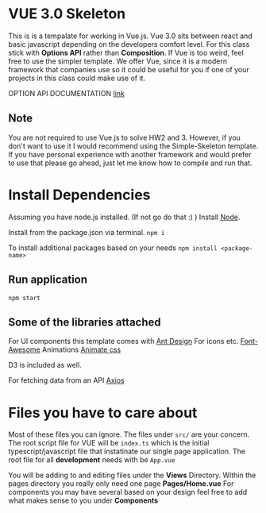 # VUE 3.0 Skeleton
This is is a tempalate for working in Vue.js.
Vue 3.0 sits between react and basic javascript depending on the developers comfort level.
For this class stick with **Options API** rather than **Composition**.
If Vue is too weird, feel free to use the simpler template.
We offer Vue, since it is a modern framework that companies use so it could be useful for you if one of your projects in this class could make use of it.

OPTION API DOCUMENTATION [link](https://vuejs.org/api/#options-api)

## Note
You are not required to use Vue.js to solve HW2 and 3.
However, if you don't want to use it I would recommend using the Simple-Skeleton template.
If you have personal experience with another framework and would prefer to use that please go ahead, just let me know how to compile and run that.


# Install Dependencies
Assuming you have node.js installed. (If not go do that :) )
Install [Node](https://nodejs.org/en/).

Install from the package.json via terminal.
`npm i`

To install additional packages based on your needs
`npm install <package-name>`

## Run application 
`npm start`



## Some of the libraries attached
For UI components this template comes with [Ant Design](https://antdv.com/)
For icons etc. [Font-Awesome](https://fontawesome.com/)
Animations [Animate css](https://animate.style/)

D3 is included as well.

For fetching data from an API [Axios](https://axios-http.com/docs/intro)

# Files you have to care about
Most of these files you can ignore.
The files under `src/` are your concern.
The root script file for VUE will be `index.ts` which is the initial typescript/javascript file that instatinate our single page application.
The root file for all **development** needs with be `App.vue`

You will be adding to and editing files under the **Views** Directory.
Within the pages directory you really only need one page  **Pages/Home.vue** 
For components you may have several based on your design feel free to add what makes sense to you under **Components**